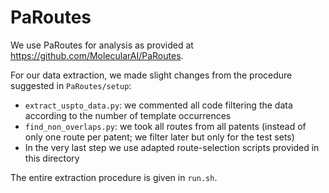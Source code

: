# PaRoutes

We use PaRoutes for analysis as provided at https://github.com/MolecularAI/PaRoutes.

For our data extraction, we made slight changes from the procedure suggested in `PaRoutes/setup`:

- `extract_uspto_data.py`: we commented all code filtering the data according to the number of template occurrences
- `find_non_overlaps.py`: we took all routes from all patents (instead of only one route per patent; we filter later but only for the test sets)
- In the very last step we use adapted route-selection scripts provided in this directory

The entire extraction procedure is given in `run.sh`.
